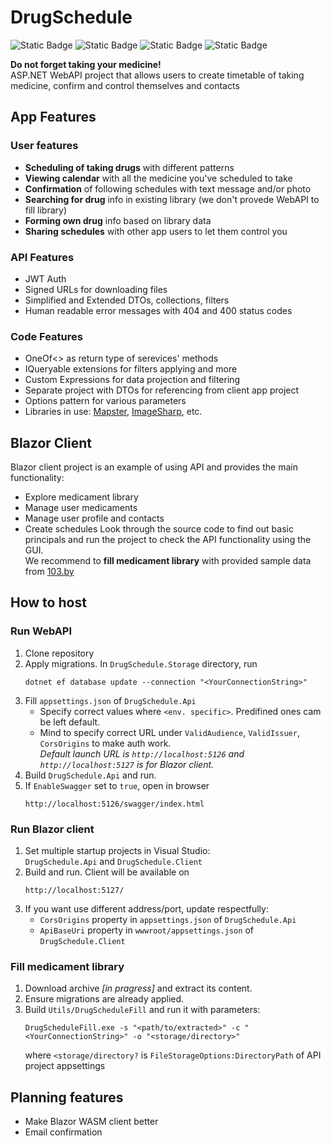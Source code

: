 # DrugSchedule
![Static Badge](https://img.shields.io/badge/.NET%208-blue?style=for-the-badge)
![Static Badge](https://img.shields.io/badge/EF%20Core-8A2BE2?style=for-the-badge)
![Static Badge](https://img.shields.io/badge/SQL%20Server-d38712?style=for-the-badge)
![Static Badge](https://img.shields.io/badge/Blazor_WASM-592c8c?style=for-the-badge)    
     
**Do not forget taking your medicine!**    
ASP.NET WebAPI project that allows users to create timetable of taking medicine, confirm and control themselves and contacts
    
## App Features
### User features
- **Scheduling of taking drugs** with different patterns
- **Viewing calendar** with all the medicine you've scheduled to take 
- **Confirmation** of following schedules with text message and/or photo 
- **Searching for drug** info in existing library (we don't provede WebAPI to fill library)
- **Forming own drug** info based on library data
- **Sharing schedules** with other app users to let them control you

### API Features
- JWT Auth
- Signed URLs for downloading files
- Simplified and Extended DTOs, collections, filters
- Human readable error messages with 404 and 400 status codes

### Code Features
- OneOf<> as return type of serevices' methods
- IQueryable extensions for filters applying and more
- Custom Expressions for data projection and filtering
- Separate project with DTOs for referencing from client app project
- Options pattern for various parameters
- Libraries in use: [Mapster](https://github.com/MapsterMapper/Mapster), [ImageSharp](https://github.com/SixLabors/ImageSharp), etc.

## Blazor Client
Blazor client project is an example of using API and provides the main functionality:
- Explore medicament library
- Manage user medicaments
- Manage user profile and contacts
- Create schedules 
Look through the source code to find out basic principals and run the project to check the API functionality using the GUI.    
We recommend to **fill medicament library** with provided sample data from [103.by](https://apteka.103.by/)
    

## How to host
### Run WebAPI
1. Clone repository
1. Apply migrations. In `DrugSchedule.Storage` directory, run
   ```
   dotnet ef database update --connection "<YourConnectionString>"
   ```
1. Fill `appsettings.json` of `DrugSchedule.Api`
   - Specify correct values where `<env. specific>`. Predifined ones cam be left default.    
   - Mind to specify correct URL under `ValidAudience`, `ValidIssuer`, `CorsOrigins` to make auth work.    
     *Default launch URL is `http://localhost:5126` and `http://localhost:5127` is for Blazor client.* 
1. Build `DrugSchedule.Api` and run.   
1. If `EnableSwagger` set to `true`, open in browser
   ```
   http://localhost:5126/swagger/index.html
   ```
        
### Run Blazor client
1. Set multiple startup projects in Visual Studio:    
   `DrugSchedule.Api` and `DrugSchedule.Client`
1. Build and run. Client will be available on
   ```
   http://localhost:5127/
   ```
1. If you want use different address/port, update respectfully:
   - `CorsOrigins` property in `appsettings.json` of `DrugSchedule.Api`
   - `ApiBaseUri` property in `wwwroot/appsettings.json` of `DrugSchedule.Client`
        
### Fill medicament library
1. Download archive *[in pragress]* and extract its content.
1. Ensure migrations are already applied. 
1. Build `Utils/DrugScheduleFill` and run it with parameters:
   ```
   DrugScheduleFill.exe -s "<path/to/extracted>" -c "<YourConnectionString>" -o "<storage/directory>"
   ```
   where `<storage/directory?` is `FileStorageOptions:DirectoryPath` of API project appsettings
        
## Planning features
- Make Blazor WASM client better
- Email confirmation
